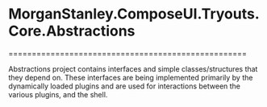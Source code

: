 <!-- Morgan Stanley makes this available to you under the Apache License, Version 2.0 (the "License"). You may obtain a copy of the License at http://www.apache.org/licenses/LICENSE-2.0. See the NOTICE file distributed with this work for additional information regarding copyright ownership. Unless required by applicable law or agreed to in writing, software distributed under the License is distributed on an "AS IS" BASIS, WITHOUT WARRANTIES OR CONDITIONS OF ANY KIND, either express or implied. See the License for the specific language governing permissions and limitations under the License. -->

# MorganStanley.ComposeUI.Tryouts.Core.Abstractions
===================================================

Abstractions project contains interfaces and simple classes/structures that they depend on. These interfaces are being implemented primarily by the dynamically loaded plugins and are used for interactions between the various plugins, and the shell.     


